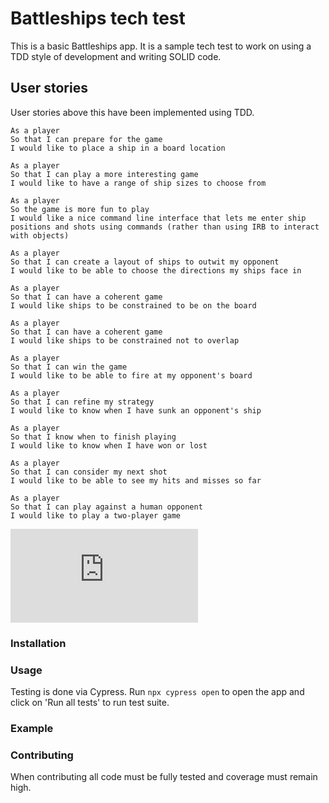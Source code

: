 # Battleships tech test

This is a basic Battleships app. It is a sample tech test to work on using a TDD style of development and writing SOLID code.

## User stories
User stories above this have been implemented using TDD.
```
As a player
So that I can prepare for the game
I would like to place a ship in a board location

As a player
So that I can play a more interesting game
I would like to have a range of ship sizes to choose from

As a player
So the game is more fun to play
I would like a nice command line interface that lets me enter ship positions and shots using commands (rather than using IRB to interact with objects)

As a player
So that I can create a layout of ships to outwit my opponent
I would like to be able to choose the directions my ships face in

As a player
So that I can have a coherent game
I would like ships to be constrained to be on the board

As a player
So that I can have a coherent game
I would like ships to be constrained not to overlap

As a player
So that I can win the game
I would like to be able to fire at my opponent's board

As a player
So that I can refine my strategy
I would like to know when I have sunk an opponent's ship

As a player
So that I know when to finish playing
I would like to know when I have won or lost

As a player
So that I can consider my next shot
I would like to be able to see my hits and misses so far

As a player
So that I can play against a human opponent
I would like to play a two-player game
```


![Tracking pixel](https://githubanalytics.herokuapp.com/course/individual_challenges/battleships_tech_test.md)

### Installation


### Usage

Testing is done via Cypress. Run ```npx cypress open``` to open the app and click on 'Run all tests' to run test suite.


### Example

### Contributing

When contributing all code must be fully tested and coverage must remain high.
